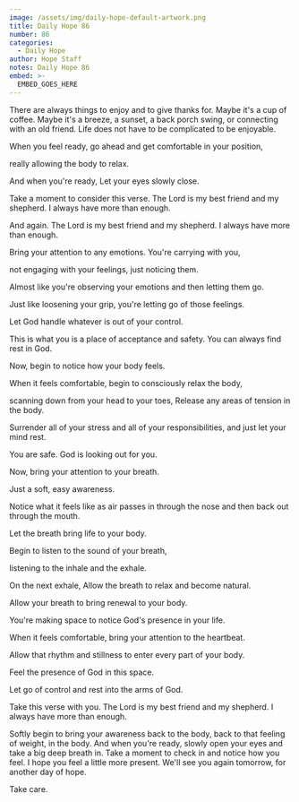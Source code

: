 ```yaml
---
image: /assets/img/daily-hope-default-artwork.png
title: Daily Hope 86
number: 86
categories:
  - Daily Hope
author: Hope Staff
notes: Daily Hope 86
embed: >-
  EMBED_GOES_HERE
---
```

There are always things to enjoy and to give thanks for. Maybe it's a cup of coffee. Maybe it's a breeze, a sunset, a back porch swing, or connecting with an old friend. Life does not have to be complicated to be enjoyable.

When you feel ready, go ahead and get comfortable in your position,

really allowing the body to relax.

And when you're ready, Let your eyes slowly close.

Take a moment to consider this verse. The Lord is my best friend and my shepherd. I always have more than enough.

And again. The Lord is my best friend and my shepherd. I always have more than enough.

Bring your attention to any emotions. You're carrying with you,

not engaging with your feelings, just noticing them.

Almost like you're observing your emotions and then letting them go.

Just like loosening your grip, you're letting go of those feelings.

Let God handle whatever is out of your control.

This is what you is a place of acceptance and safety. You can always find rest in God.

Now, begin to notice how your body feels.

When it feels comfortable, begin to consciously relax the body,

scanning down from your head to your toes, Release any areas of tension in the body.

Surrender all of your stress and all of your responsibilities, and just let your mind rest.

You are safe. God is looking out for you.

Now, bring your attention to your breath.

Just a soft, easy awareness.

Notice what it feels like as air passes in through the nose and then back out through the mouth.

Let the breath bring life to your body.

Begin to listen to the sound of your breath,

listening to the inhale and the exhale.

On the next exhale, Allow the breath to relax and become natural.

Allow your breath to bring renewal to your body.

You're making space to notice God's presence in your life.

When it feels comfortable, bring your attention to the heartbeat.

Allow that rhythm and stillness to enter every part of your body.

Feel the presence of God in this space.

Let go of control and rest into the arms of God.

Take this verse with you. The Lord is my best friend and my shepherd. I always have more than enough.

Softly begin to bring your awareness back to the body, back to that feeling of weight, in the body. And when you're ready, slowly open your eyes and take a big deep breath in. Take a moment to check in and notice how you feel. I hope you feel a little more present. We'll see you again tomorrow, for another day of hope.

Take care.

